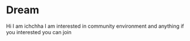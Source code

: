 # Dream
Hi I am ichchha I am interested in community environment and anything if you interested you can join
